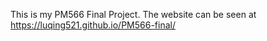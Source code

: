 This is my PM566 Final Project. 
The website can be seen at  https://luqing521.github.io/PM566-final/

